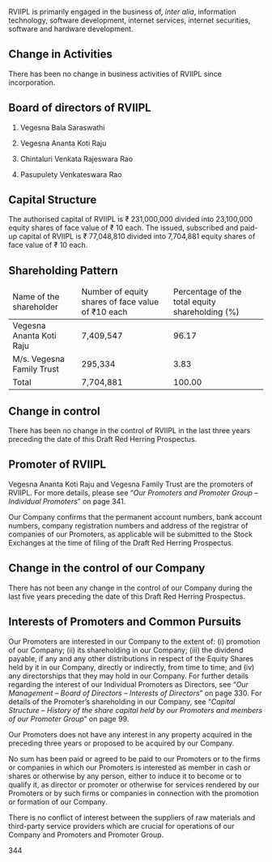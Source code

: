 RVIIPL is primarily engaged in the business of, *inter alia*, information technology, software development, internet services, internet securities, software and hardware development.

## Change in Activities

There has been no change in business activities of RVIIPL since incorporation.

## Board of directors of RVIIPL

1. Vegesna Bala Saraswathi

2. Vegesna Ananta Koti Raju

3. Chintaluri Venkata Rajeswara Rao

4. Pasupulety Venkateswara Rao

## Capital Structure

The authorised capital of RVIIPL is ₹ 231,000,000 divided into 23,100,000 equity shares of face value of ₹ 10 each. The issued, subscribed and paid-up capital of RVIIPL is ₹ 77,048,810 divided into 7,704,881 equity shares of face value of ₹ 10 each.

## Shareholding Pattern

<table><thead><tr><td>Name of the shareholder</td><td>Number of equity shares of face value of ₹10 each</td><td>Percentage of the total equity shareholding (%)</td></tr></thead><tbody><tr><td>Vegesna Ananta Koti Raju</td><td>7,409,547</td><td>96.17</td></tr><tr><td>M/s. Vegesna Family Trust</td><td>295,334</td><td>3.83</td></tr><tr><td>Total</td><td>7,704,881</td><td>100.00</td></tr></tbody></table>

## Change in control

There has been no change in the control of RVIIPL in the last three years preceding the date of this Draft Red Herring Prospectus.

## Promoter of RVIIPL

Vegesna Ananta Koti Raju and Vegesna Family Trust are the promoters of RVIIPL. For more details, please see “*Our Promoters and Promoter Group – Individual Promoters*” on page 341.

Our Company confirms that the permanent account numbers, bank account numbers, company registration numbers and address of the registrar of companies of our Promoters, as applicable will be submitted to the Stock Exchanges at the time of filing of the Draft Red Herring Prospectus.

## Change in the control of our Company

There has not been any change in the control of our Company during the last five years preceding the date of this Draft Red Herring Prospectus.

## Interests of Promoters and Common Pursuits

Our Promoters are interested in our Company to the extent of: (i) promotion of our Company; (ii) its shareholding in our Company; (iii) the dividend payable, if any and any other distributions in respect of the Equity Shares held by it in our Company, directly or indirectly, from time to time; and (iv) any directorships that they may hold in our Company. For further details regarding the interest of our Individual Promoters as Directors, see “*Our Management – Board of Directors – Interests of Directors*” on page 330. For details of the Promoter’s shareholding in our Company, see “*Capital Structure – History of the share capital held by our Promoters and members of our Promoter Group*” on page 99.

Our Promoters does not have any interest in any property acquired in the preceding three years or proposed to be acquired by our Company.

No sum has been paid or agreed to be paid to our Promoters or to the firms or companies in which our Promoters is interested as member in cash or shares or otherwise by any person, either to induce it to become or to qualify it, as director or promoter or otherwise for services rendered by our Promoters or by such firms or companies in connection with the promotion or formation of our Company.

There is no conflict of interest between the suppliers of raw materials and third-party service providers which are crucial for operations of our Company and Promoters and Promoter Group.

344